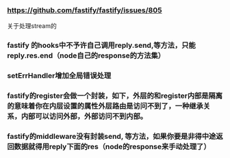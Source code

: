 ### https://github.com/fastify/fastify/issues/805

关于处理stream的

### fastify 的hooks中不予许自己调用reply.send,等方法，只能reply.res.end（node自己的response的方法集）

### setErrHandler增加全局错误处理

### fastify的register会做一个封装，如下，外层的和register内部是隔离的意味着你在内层设置的属性外层路由是访问不到了，一种继承关系，内部可以访问外部，外部访问不到内部。

### fastify的middleware没有封装send, 等方法，如果你要是非得中途返回数据就得用reply下面的res（node的response来手动处理了）